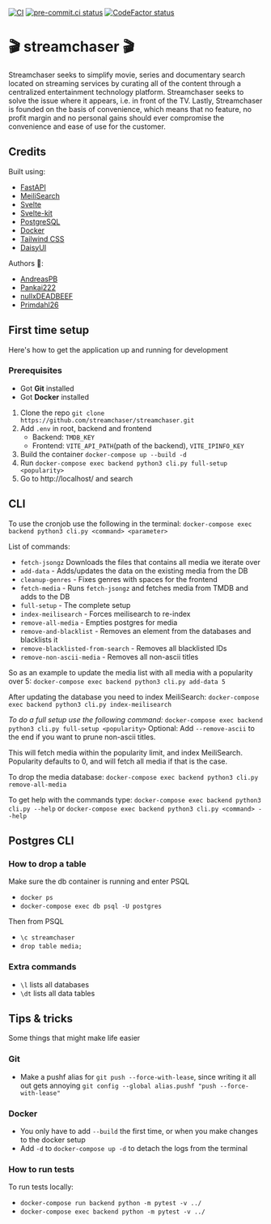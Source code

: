[![CI](https://github.com/streamchaser/streamchaser/actions/workflows/main.yml/badge.svg)](https://github.com/streamchaser/streamchaser/actions/workflows/main.yml)
[![pre-commit.ci status](https://results.pre-commit.ci/badge/github/streamchaser/streamchaser/master.svg)](https://results.pre-commit.ci/latest/github/streamchaser/streamchaser/master)
[![CodeFactor status](https://www.codefactor.io/repository/github/streamchaser/streamchaser/badge)](https://www.codefactor.io/repository/github/streamchaser/streamchaser)

# 🎬 streamchaser 🎬
Streamchaser seeks to simplify movie, series and documentary search located on streaming services by curating all of the content through a centralized entertainment technology platform.
Streamchaser seeks to solve the issue where it appears, i.e. in front of the TV.
Lastly, Streamchaser is founded on the basis of convenience, which means that no feature,
no profit margin and no personal gains should ever compromise the convenience and ease of use for the customer.

## Credits
Built using:
* [FastAPI](https://github.com/tiangolo/fastapi)
* [MeiliSearch](https://github.com/meilisearch/MeiliSearch)
* [Svelte](https://github.com/sveltejs/svelte)
* [Svelte-kit](https://kit.svelte.dev)
* [PostgreSQL](https://github.com/postgres/postgres)
* [Docker](https://github.com/docker)
* [Tailwind CSS](https://tailwindcss.com)
* [DaisyUI](https://daisyui.com)

Authors 👷:
* [AndreasPB](https://github.com/AndreasPB)
* [Pankai222](https://github.com/Pankai222)
* [nullxDEADBEEF](https://github.com/nullxDEADBEEF)
* [Primdahl26](https://github.com/Primdahl26)


## First time setup
Here's how to get the application up and running for development

### Prerequisites
* Got **Git** installed
* Got **Docker** installed

1. Clone the repo `git clone https://github.com/streamchaser/streamchaser.git`
2. Add `.env` in root, backend and frontend
    * Backend: `TMDB_KEY`
    * Frontend: `VITE_API_PATH`(path of the backend), `VITE_IPINFO_KEY`
3. Build the container `docker-compose up --build -d`
4. Run `docker-compose exec backend python3 cli.py full-setup <popularity>`
5. Go to http://localhost/ and search

## CLI
To use the cronjob use the following in the terminal:
`docker-compose exec backend python3 cli.py <command> <parameter>`

List of commands:
* `fetch-jsongz` Downloads the files that contains all media we iterate over
* `add-data` - Adds/updates the data on the existing media from the DB
* `cleanup-genres` - Fixes genres with spaces for the frontend
* `fetch-media` - Runs `fetch-jsongz` and fetches media from TMDB and adds to the DB
* `full-setup` - The complete setup
* `index-meilisearch` - Forces meilisearch to re-index
* `remove-all-media` - Empties postgres for media
* `remove-and-blacklist` - Removes an element from the databases and blacklists it
* `remove-blacklisted-from-search` - Removes all blacklisted IDs
* `remove-non-ascii-media` - Removes all non-ascii titles

So as an example to update the media list with all media with a popularity over 5:
`docker-compose exec backend python3 cli.py add-data 5`

After updating the database you need to index MeiliSearch:
`docker-compose exec backend python3 cli.py index-meilisearch`

*To do a full setup use the following command:*
`docker-compose exec backend python3 cli.py full-setup <popularity>`
Optional: Add `--remove-ascii` to the end if you want to prune non-ascii titles.

This will fetch media within the popularity limit, and index MeiliSearch.
Popularity defaults to 0, and will fetch all media if that is the case.

To drop the media database:
`docker-compose exec backend python3 cli.py remove-all-media`

To get help with the commands type:
`docker-compose exec backend python3 cli.py --help`
or
`docker-compose exec backend python3 cli.py <command> --help`


## Postgres CLI
### How to drop a table
Make sure the db container is running and enter PSQL
* `docker ps`
* `docker-compose exec db psql -U postgres`

Then from PSQL
* `\c streamchaser`
* `drop table media;`

### Extra commands
* `\l` lists all databases
* `\dt` lists all data tables

## Tips & tricks
Some things that might make life easier

### Git
* Make a pushf alias for `git push --force-with-lease`, since writing it all out gets annoying
`git config --global alias.pushf "push --force-with-lease"`

### Docker
* You only have to add `--build` the first time, or when you make changes to the docker setup
* Add `-d` to `docker-compose up -d` to detach the logs from the terminal

### How to run tests
To run tests locally:
* `docker-compose run backend python -m pytest -v ../`
* `docker-compose exec backend python -m pytest -v ../`
